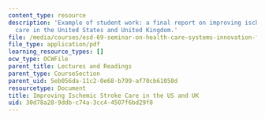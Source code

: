 ```yaml
---
content_type: resource
description: 'Example of student work: a final report on improving ischemic stroke
  care in the United States and United Kingdom.'
file: /media/courses/esd-69-seminar-on-health-care-systems-innovation-fall-2010/30d78a289ddbc74a3cc44507f6bd29f8_MITESD_69F10_stroke_final.pdf
file_type: application/pdf
learning_resource_types: []
ocw_type: OCWFile
parent_title: Lectures and Readings
parent_type: CourseSection
parent_uid: 5eb056da-11c2-0e68-b799-af70cb61050d
resourcetype: Document
title: Improving Ischemic Stroke Care in the US and UK
uid: 30d78a28-9ddb-c74a-3cc4-4507f6bd29f8
---
```

